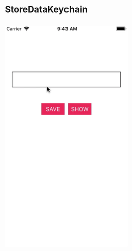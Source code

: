 # StoreDataKeychain

<br><img height="700" src="https://github.com/vshalvaghasiya/StoreDataKeychain/blob/master/ezgif.com-video-to-gif%20(2).gif">
</br>
